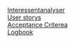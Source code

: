 [Interessentanalyser](doc/Interessentanalyser.md)  
[User storys](doc/UserStories/UserStories.md)  
[Acceptance Criterea](doc/AcceptanceCriterea.md)  
[Logbook](https://docs.google.com/document/d/1j6xWhhaFxy--SE4aU2HZkmTqlRthPjTvSHwIeVXonog/edit)